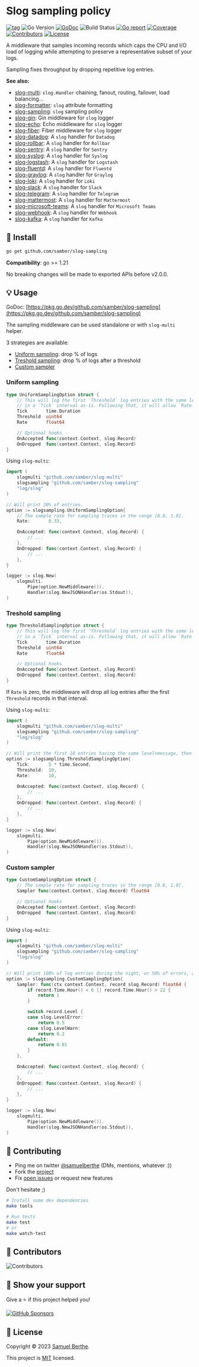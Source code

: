 
# Slog sampling policy

[![tag](https://img.shields.io/github/tag/samber/slog-sampling.svg)](https://github.com/samber/slog-sampling/releases)
![Go Version](https://img.shields.io/badge/Go-%3E%3D%201.21-%23007d9c)
[![GoDoc](https://godoc.org/github.com/samber/slog-sampling?status.svg)](https://pkg.go.dev/github.com/samber/slog-sampling)
![Build Status](https://github.com/samber/slog-sampling/actions/workflows/test.yml/badge.svg)
[![Go report](https://goreportcard.com/badge/github.com/samber/slog-sampling)](https://goreportcard.com/report/github.com/samber/slog-sampling)
[![Coverage](https://img.shields.io/codecov/c/github/samber/slog-sampling)](https://codecov.io/gh/samber/slog-sampling)
[![Contributors](https://img.shields.io/github/contributors/samber/slog-sampling)](https://github.com/samber/slog-sampling/graphs/contributors)
[![License](https://img.shields.io/github/license/samber/slog-sampling)](./LICENSE)

A middleware that samples incoming records which caps the CPU and I/O load of logging while attempting to preserve a representative subset of your logs.

Sampling fixes throughput by dropping repetitive log entries.

**See also:**

- [slog-multi](https://github.com/samber/slog-multi): `slog.Handler` chaining, fanout, routing, failover, load balancing...
- [slog-formatter](https://github.com/samber/slog-formatter): `slog` attribute formatting
- [slog-sampling](https://github.com/samber/slog-sampling): `slog` sampling policy
- [slog-gin](https://github.com/samber/slog-gin): Gin middleware for `slog` logger
- [slog-echo](https://github.com/samber/slog-echo): Echo middleware for `slog` logger
- [slog-fiber](https://github.com/samber/slog-fiber): Fiber middleware for `slog` logger
- [slog-datadog](https://github.com/samber/slog-datadog): A `slog` handler for `Datadog`
- [slog-rollbar](https://github.com/samber/slog-rollbar): A `slog` handler for `Rollbar`
- [slog-sentry](https://github.com/samber/slog-sentry): A `slog` handler for `Sentry`
- [slog-syslog](https://github.com/samber/slog-syslog): A `slog` handler for `Syslog`
- [slog-logstash](https://github.com/samber/slog-logstash): A `slog` handler for `Logstash`
- [slog-fluentd](https://github.com/samber/slog-fluentd): A `slog` handler for `Fluentd`
- [slog-graylog](https://github.com/samber/slog-graylog): A `slog` handler for `Graylog`
- [slog-loki](https://github.com/samber/slog-loki): A `slog` handler for `Loki`
- [slog-slack](https://github.com/samber/slog-slack): A `slog` handler for `Slack`
- [slog-telegram](https://github.com/samber/slog-telegram): A `slog` handler for `Telegram`
- [slog-mattermost](https://github.com/samber/slog-mattermost): A `slog` handler for `Mattermost`
- [slog-microsoft-teams](https://github.com/samber/slog-microsoft-teams): A `slog` handler for `Microsoft Teams`
- [slog-webhook](https://github.com/samber/slog-webhook): A `slog` handler for `Webhook`
- [slog-kafka](https://github.com/samber/slog-kafka): A `slog` handler for `Kafka`

## 🚀 Install

```sh
go get github.com/samber/slog-sampling
```

**Compatibility**: go >= 1.21

No breaking changes will be made to exported APIs before v2.0.0.

## 💡 Usage

GoDoc: [https://pkg.go.dev/github.com/samber/slog-sampling](https://pkg.go.dev/github.com/samber/slog-sampling)

The sampling middleware can be used standalone or with `slog-multi` helper.

3 strategies are available:
- [Uniform sampling](#uniform-sampling): drop % of logs
- [Treshold sampling](#treshold-sampling): drop % of logs after a threshold
- [Custom sampler](#custom-sampler)

### Uniform sampling

```go
type UniformSamplingOption struct {
	// This will log the first `Threshold` log entries with the same level and message
	// in a `Tick` interval as-is. Following that, it will allow `Rate` in the range [0.0, 1.0].
	Tick       time.Duration
	Threshold  uint64
	Rate       float64

    // Optional hooks
	OnAccepted func(context.Context, slog.Record)
	OnDropped  func(context.Context, slog.Record)
}
```

Using `slog-multi`:

```go
import (
	slogmulti "github.com/samber/slog-multi"
	slogsampling "github.com/samber/slog-sampling"
	"log/slog"
)

// Will print 30% of entries.
option := slogsampling.UniformSamplingOption{
	// The sample rate for sampling traces in the range [0.0, 1.0].
    Rate:       0.33,

    OnAccepted: func(context.Context, slog.Record) {
        // ...
    },
    OnDropped: func(context.Context, slog.Record) {
        // ...
    },
}

logger := slog.New(
    slogmulti.
        Pipe(option.NewMiddleware()).
        Handler(slog.NewJSONHandler(os.Stdout)),
)
```

### Treshold sampling

```go
type ThresholdSamplingOption struct {
	// This will log the first `Threshold` log entries with the same level and message
	// in a `Tick` interval as-is. Following that, it will allow `Rate` in the range [0.0, 1.0].
	Tick       time.Duration
	Threshold  uint64
	Rate       float64

    // Optional hooks
	OnAccepted func(context.Context, slog.Record)
	OnDropped  func(context.Context, slog.Record)
}
```

If `Rate` is zero, the middleware will drop all log entries after the first `Threshold` records in that interval.

Using `slog-multi`:

```go
import (
	slogmulti "github.com/samber/slog-multi"
	slogsampling "github.com/samber/slog-sampling"
	"log/slog"
)

// Will print the first 10 entries having the same level+message, then every 10th messages until next interval.
option := slogsampling.ThresholdSamplingOption{
    Tick:       5 * time.Second,
    Threshold:  10,
    Rate:       10,

    OnAccepted: func(context.Context, slog.Record) {
        // ...
    },
    OnDropped: func(context.Context, slog.Record) {
        // ...
    },
}

logger := slog.New(
    slogmulti.
        Pipe(option.NewMiddleware()).
        Handler(slog.NewJSONHandler(os.Stdout)),
)
```

### Custom sampler

```go
type CustomSamplingOption struct {
	// The sample rate for sampling traces in the range [0.0, 1.0].
	Sampler func(context.Context, slog.Record) float64

    // Optional hooks
	OnAccepted func(context.Context, slog.Record)
	OnDropped  func(context.Context, slog.Record)
}
```

Using `slog-multi`:

```go
import (
	slogmulti "github.com/samber/slog-multi"
	slogsampling "github.com/samber/slog-sampling"
	"log/slog"
)

// Will print 100% of log entries during the night, or 50% of errors, 20% of warnings and 1% of lower levels.
option := slogsampling.CustomSamplingOption{
    Sampler: func(ctx context.Context, record slog.Record) float64 {
        if record.Time.Hour() < 6 || record.Time.Hour() > 22 {
            return 1
        }

        switch record.Level {
        case slog.LevelError:
            return 0.5
        case slog.LevelWarn:
            return 0.2
        default:
            return 0.01
        }
    },

    OnAccepted: func(context.Context, slog.Record) {
        // ...
    },
    OnDropped: func(context.Context, slog.Record) {
        // ...
    },
}

logger := slog.New(
    slogmulti.
        Pipe(option.NewMiddleware()).
        Handler(slog.NewJSONHandler(os.Stdout)),
)
```

## 🤝 Contributing

- Ping me on twitter [@samuelberthe](https://twitter.com/samuelberthe) (DMs, mentions, whatever :))
- Fork the [project](https://github.com/samber/slog-sampling)
- Fix [open issues](https://github.com/samber/slog-sampling/issues) or request new features

Don't hesitate ;)

```bash
# Install some dev dependencies
make tools

# Run tests
make test
# or
make watch-test
```

## 👤 Contributors

![Contributors](https://contrib.rocks/image?repo=samber/slog-sampling)

## 💫 Show your support

Give a ⭐️ if this project helped you!

[![GitHub Sponsors](https://img.shields.io/github/sponsors/samber?style=for-the-badge)](https://github.com/sponsors/samber)

## 📝 License

Copyright © 2023 [Samuel Berthe](https://github.com/samber).

This project is [MIT](./LICENSE) licensed.
